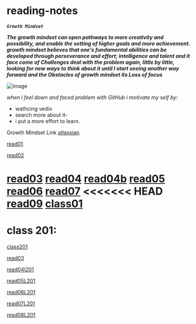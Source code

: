 # reading-notes
***`Growth Mindset`*** 

***The growth mindset can open pathways to more creativity and possibility, and enable the setting of higher goals and more achievement. growth mindset believes that one’s fundamental abilities can be developed through perseverance and effort; intelligence and talent and it face come of Challenges  deal with the problem again, little by little, looking for new ways to think about it until I start seeing another way forward and the Obstacles of growth mindset its Loss of focus***

![image](https://th.bing.com/th/id/Ree64d7cbc5edfdc950e5b95bb1c3a2c8?rik=wu%2fioHJOsOEg9w&riu=http%3a%2f%2fsites.sandiego.edu%2fieeblog%2ffiles%2f2016%2f05%2f2013_11_29-Growth-Mindset.png&ehk=A8yzi2M%2fkBEJaZ5bKYjYar%2bXH4RgO07baJBWiJuopg0%3d&risl=&pid=ImgRaw)

_when i feel down and faced problem with GitHub i motivate my self by:_ 
- wathcing vedio 
- search more about it-
- i put a more effort to learn.

Growth Mindset Link [atlassian](https://www.atlassian.com/blog/inside-atlassian/growth-mindset).

[read01](https://github.com/baradweelrawan/reading-notes/blob/main/read01.md).

[read02](https://github.com/baradweelrawan/reading-notes/blob/main/read02.md)

[read03](https://github.com/baradweelrawan/reading-notes/blob/main/read03.md)
[read04](https://github.com/baradweelrawan/reading-notes/blob/main/read04.md)
[read04b](https://github.com/baradweelrawan/reading-notes/blob/main/read04b.md)
[read05](https://github.com/baradweelrawan/reading-notes/blob/main/read05.md)
[read06](https://github.com/baradweelrawan/reading-notes/blob/main/read06.md)
[read07](https://github.com/baradweelrawan/reading-notes/blob/main/read06.md)
<<<<<<< HEAD
[read09](https://github.com/baradweelrawan/reading-notes/blob/main/read09.md)
[class01](https://github.com/baradweelrawan/reading-notes/blob/main/class01.md)
=======
# class 201:


[class201](https://github.com/baradweelrawan/reading-notes/tree/main/class201)

[read03](https://github.com/baradweelrawan/reading-notes/blob/main/class201/read03.md)

[read04l201](https://github.com/baradweelrawan/reading-notes/blob/main/class201/read04l201.md)

[read05L201](https://github.com/baradweelrawan/reading-notes/blob/main/class201/read05L201.md)

[read06L201](https://github.com/baradweelrawan/reading-notes/blob/main/class201/read06L201.md#this-is-read06-from-201)

[read07L201](https://github.com/baradweelrawan/reading-notes/blob/main/class201/read07L201.md)

[read08L201](https://github.com/baradweelrawan/reading-notes/blob/main/class201/read08L201.md)